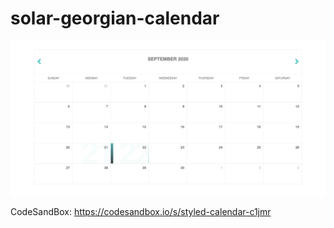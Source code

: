 # solar-georgian-calendar

![Cal](cal.png)


CodeSandBox: https://codesandbox.io/s/styled-calendar-c1jmr
